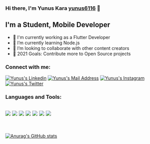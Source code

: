 ### Hi there, I'm Yunus Kara [yunus6116][website] 👋

## I'm a Student, Mobile Developer 

- 🔭 I'm currently working as a Flutter Developer
- 🌱 I’m currently learning Node.js 
- 👯 I’m looking to collaborate with other content creators
- 🥅 2021 Goals: Contribute more to Open Source projects
<!-- - ⚡ Fun fact: I love to  -->


### Connect with me:


 <a href="https://www.linkedin.com/in/yunus-kara-2bb311172/" target="_blank" rel="nofollow"><img alt="Yunus's Linkedin" src="https://img.shields.io/badge/LinkedIn-0077B5?style=for-the-badge&logo=linkedin&logoColor=white" /></a>
<a href="mailto:ynus.kara6116@gmail.com" target="_blank" rel="nofollow"><img alt="Yunus's Mail Address" src="https://img.shields.io/badge/Gmail-D14836?style=for-the-badge&logo=gmail&logoColor=white" /></a>
 <a href="https://www.instagram.com/yunuss61/" target="_blank" rel="nofollow"><img alt="Yunus's Instagram" src="https://img.shields.io/badge/Instagram-E4405F?style=for-the-badge&logo=instagram&logoColor=white" /></a>
  <a href="https://www.linkedin.com/in/yunus-kara-2bb311172/" target="_blank" rel="nofollow"><img alt="Yunus's Twitter" src="https://img.shields.io/badge/Twitter-1DA1F2?style=for-the-badge&logo=twitter&logoColor=white" /></a>

### Languages and Tools:

<img src="https://img.shields.io/badge/Flutter-02569B?style=for-the-badge&logo=flutter&logoColor=white"></img>
<img src="https://img.shields.io/badge/C%2B%2B-00599C?style=for-the-badge&logo=c%2B%2B&logoColor=white"></img>
<img src="https://img.shields.io/badge/Java-ED8B00?style=for-the-badge&logo=java&logoColor=white"></img>
<img src="https://img.shields.io/badge/Node.js-43853D?style=for-the-badge&logo=node.js&logoColor=white"></img>
<img src="https://img.shields.io/badge/MongoDB-4EA94B?style=for-the-badge&logo=mongodb&logoColor=white"></img>
<img src="https://img.shields.io/badge/JavaScript-F7DF1E?style=for-the-badge&logo=javascript&logoColor=black"></img>
<img src="https://img.shields.io/badge/Dart-0175C2?style=for-the-badge&logo=dart&logoColor=white"></img>
---

<br />

[![Anurag's GitHub stats](https://github-readme-stats.vercel.app/api?username=yunus6116)](https://github.com/anuraghazra/github-readme-stats)

  



[website]: https://yunus-kara.com/
[twitter]: https://twitter.com/yunuskara6116
[instagram]: https://www.instagram.com/yunuss61/
[linkedin]: https://www.linkedin.com/in/yunus-kara-2bb311172/